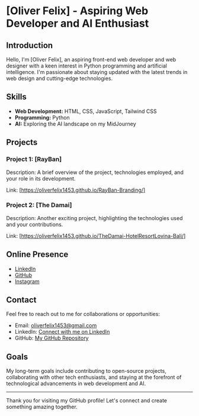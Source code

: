 # [Oliver Felix] - Aspiring Web Developer and AI Enthusiast

## Introduction

Hello, I'm [Oliver Felix], an aspiring front-end web developer and web designer with a keen interest in Python programming and artificial intelligence. I'm passionate about staying updated with the latest trends in web design and cutting-edge technologies.

## Skills

- **Web Development:** HTML, CSS, JavaScript, Tailwind CSS
- **Programming:** Python
- **AI:** Exploring the AI landscape on my MidJourney

## Projects

### Project 1: [RayBan]

Description: A brief overview of the project, technologies employed, and your role in its development.

Link: [https://oliverfelix1453.github.io/RayBan-Branding/]

### Project 2: [The Damai]

Description: Another exciting project, highlighting the technologies used and your contributions.

Link: [https://oliverfelix1453.github.io/TheDamai-HotelResortLovina-Bali/]

## Online Presence

- [LinkedIn](https://www.linkedin.com/in/oliver-felix-2509a1298)
- [GitHub](https://github.com/oliverfelix1453)
- [Instagram](https://www.instagram.com/oliverfelix1453?igsh=MTMyazkweTlzdnlj)

## Contact

Feel free to reach out to me for collaborations or opportunities:

- Email: oliverfelix1453@gmail.com
- LinkedIn: [Connect with me on LinkedIn](https://www.linkedin.com/in/oliver-felix-2509a1298)
- GitHub: [My GitHub Repository](https://github.com/oliverfelix1453)

## Goals

My long-term goals include contributing to open-source projects, collaborating with other tech enthusiasts, and staying at the forefront of technological advancements in web development and AI.

---

Thank you for visiting my GitHub profile! Let's connect and create something amazing together.
